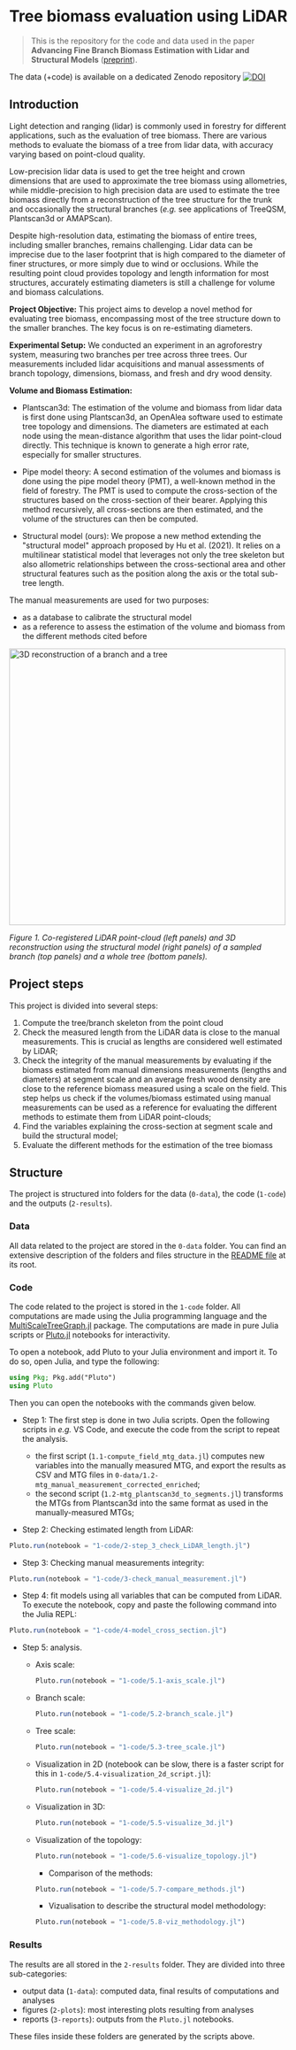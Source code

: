 # Tree biomass evaluation using LiDAR

> This is the repository for the code and data used in the paper **Advancing Fine Branch Biomass Estimation with Lidar and Structural Models** ([preprint](https://hal.archives-ouvertes.fr/hal-03838571)).

The data (+code) is available on a dedicated Zenodo repository [![DOI](https://zenodo.org/badge/DOI/10.5281/zenodo.7038482.svg)](https://doi.org/10.5281/zenodo.7038482)

## Introduction

Light detection and ranging (lidar) is commonly used in forestry for different applications, such as the evaluation of tree biomass. There are various methods to evaluate the biomass of a tree from lidar data, with accuracy varying based on point-cloud quality.

Low-precision lidar data is used to get the tree height and crown dimensions that are used to approximate the tree biomass using allometries, while middle-precision to high precision data are used to estimate the tree biomass directly from a reconstruction of the tree structure for the trunk and occasionally the structural branches (*e.g.* see applications of TreeQSM, Plantscan3d or AMAPScan). 

Despite high-resolution data, estimating the biomass of entire trees, including smaller branches, remains challenging. Lidar data can be imprecise due to the laser footprint that is high compared to the diameter of finer structures, or more simply due to wind or occlusions. While the resulting point cloud provides topology and length information for most structures, accurately estimating diameters is still a challenge for volume and biomass calculations.

**Project Objective:** This project aims to develop a novel method for evaluating tree biomass, encompassing most of the tree structure down to the smaller branches. The key focus is on re-estimating diameters.

**Experimental Setup:** We conducted an experiment in an agroforestry system, measuring two branches per tree across three trees. Our measurements included lidar acquisitions and manual assessments of branch topology, dimensions, biomass, and fresh and dry wood density.

**Volume and Biomass Estimation:** 

- Plantscan3d: The estimation of the volume and biomass from lidar data is first done using Plantscan3d, an OpenAlea software used to estimate tree topology and dimensions. The diameters are estimated at each node using the mean-distance algorithm that uses the lidar point-cloud directly. This technique is known to generate a high error rate, especially for smaller structures.

- Pipe model theory: A second estimation of the volumes and biomass is done using the pipe model theory (PMT), a well-known method in the field of forestry. The PMT is used to compute the cross-section of the structures based on the cross-section of their bearer. Applying this method recursively, all cross-sections are then estimated, and the volume of the structures can then be computed.

- Structural model (ours): We propose a new method extending the "structural model" approach proposed by Hu et al. (2021). It relies on a multilinear statistical model that leverages not only the tree skeleton but also allometric relationships between the cross-sectional area and other structural features such as the position along the axis or the total sub-tree length.

The manual measurements are used for two purposes:

- as a database to calibrate the structural model
- as a reference to assess the estimation of the volume and biomass from the different methods cited before

<img src="./2-results/2-plots/Figure_8-visualisation_2d_fine.png" width="500" alt="3D reconstruction of a branch and a tree" />

*Figure 1. Co-registered LiDAR point-cloud (left panels) and 3D reconstruction using the structural model (right panels) of a sampled branch (top panels) and a whole tree (bottom panels).*

## Project steps

This project is divided into several steps:

1. Compute the tree/branch skeleton from the point cloud
2. Check the measured length from the LiDAR data is close to the manual measurements. This is crucial as lengths are considered well estimated by LiDAR;
3. Check the integrity of the manual measurements by evaluating if the biomass estimated from manual dimensions measurements (lengths and diameters) at segment scale and an average fresh wood density are close to the reference biomass measured using a scale on the field. This step helps us check if the volumes/biomass estimated using manual measurements can be used as a reference for evaluating the different methods to estimate them from LiDAR point-clouds;
4. Find the variables explaining the cross-section at segment scale and build the structural model;
5. Evaluate the different methods for the estimation of the tree biomass

## Structure

The project is structured into folders for the data (`0-data`), the code (`1-code`) and the outputs (`2-results`).

### Data

All data related to the project are stored in the `0-data` folder. You can find an extensive description of the folders and files structure in the [README file](0-data/README.md) at its root.

### Code

The code related to the project is stored in the `1-code` folder. All computations are made using the Julia programming language and the [MultiScaleTreeGraph.jl](https://vezy.github.io/MultiScaleTreeGraph.jl/dev/) package. The computations are made in pure Julia scripts or [Pluto.jl](https://github.com/fonsp/Pluto.jl) notebooks for interactivity.

To open a notebook, add Pluto to your Julia environment and import it. To do so, open Julia, and type the following:

```julia
using Pkg; Pkg.add("Pluto")
using Pluto
```

Then you can open the notebooks with the commands given below.

- Step 1: The first step is done in two Julia scripts. Open the following scripts in *e.g.* VS Code, and execute the code from the script to repeat the analysis.
  - the first script (`1.1-compute_field_mtg_data.jl`) computes new variables into the manually measured MTG, and export the results as CSV and MTG files in `0-data/1.2-mtg_manual_measurement_corrected_enriched`;
  - the second script (`1.2-mtg_plantscan3d_to_segments.jl`) transforms the MTGs from Plantscan3d into the same format as used in the manually-measured MTGs;

- Step 2: Checking estimated length from LiDAR:

```julia
Pluto.run(notebook = "1-code/2-step_3_check_LiDAR_length.jl")
```

- Step 3: Checking manual measurements integrity:

```julia
Pluto.run(notebook = "1-code/3-check_manual_measurement.jl")
```

- Step 4: fit models using all variables that can be computed from LiDAR. To execute the notebook, copy and paste the following command into the Julia REPL:

```julia
Pluto.run(notebook = "1-code/4-model_cross_section.jl")
```

- Step 5: analysis.

  - Axis scale:

    ```julia
    Pluto.run(notebook = "1-code/5.1-axis_scale.jl")
    ```

  - Branch scale:

    ```julia
    Pluto.run(notebook = "1-code/5.2-branch_scale.jl")
    ```

  - Tree scale:

    ```julia
    Pluto.run(notebook = "1-code/5.3-tree_scale.jl")
    ```

  - Visualization in 2D (notebook can be slow, there is a faster script for this in `1-code/5.4-visualization_2d_script.jl`):

    ```julia
    Pluto.run(notebook = "1-code/5.4-visualize_2d.jl")
    ```

  - Visualization in 3D:

    ```julia
    Pluto.run(notebook = "1-code/5.5-visualize_3d.jl")
    ```

  - Visualization of the topology:

    ```julia
    Pluto.run(notebook = "1-code/5.6-visualize_topology.jl")
    ```

    - Comparison of the methods:

    ```julia
    Pluto.run(notebook = "1-code/5.7-compare_methods.jl")
    ```

    - Vizualisation to describe the structural model methodology:

    ```julia
    Pluto.run(notebook = "1-code/5.8-viz_methodology.jl")
    ```

### Results

The results are all stored in the `2-results` folder. They are divided into three sub-categories:

- output data (`1-data`): computed data, final results of computations and analyses
- figures (`2-plots`): most interesting plots resulting from analyses
- reports (`3-reports`): outputs from the `Pluto.jl` notebooks.

These files inside these folders are generated by the scripts above.